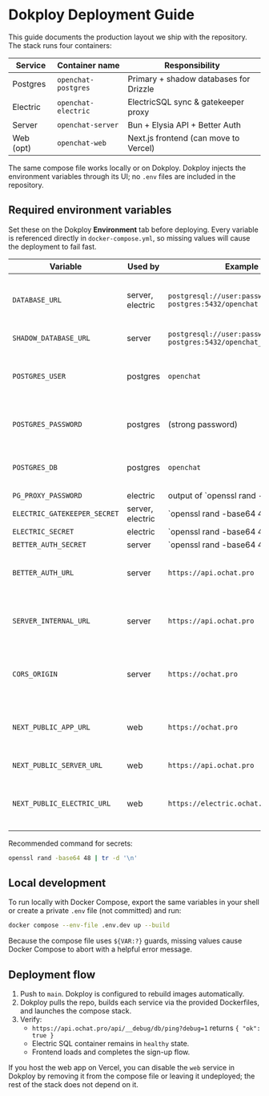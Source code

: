 # Dokploy Deployment Guide

This guide documents the production layout we ship with the repository. The
stack runs four containers:

| Service   | Container name       | Responsibility                          |
|-----------|----------------------|-----------------------------------------|
| Postgres  | `openchat-postgres`  | Primary + shadow databases for Drizzle  |
| Electric  | `openchat-electric`  | ElectricSQL sync & gatekeeper proxy     |
| Server    | `openchat-server`    | Bun + Elysia API + Better Auth          |
| Web (opt) | `openchat-web`       | Next.js frontend (can move to Vercel)   |

The same compose file works locally or on Dokploy. Dokploy injects the
environment variables through its UI; no `.env` files are included in the
repository.

## Required environment variables

Set these on the Dokploy **Environment** tab before deploying. Every variable is
referenced directly in `docker-compose.yml`, so missing values will cause the
deployment to fail fast.

| Variable | Used by | Example | Notes |
|----------|---------|---------|-------|
| `DATABASE_URL` | server, electric | `postgresql://user:password@openchat-postgres:5432/openchat` | Must include the database name (`/openchat`). |
| `SHADOW_DATABASE_URL` | server | `postgresql://user:password@openchat-postgres:5432/openchat_shadow` | For Drizzle migrations. |
| `POSTGRES_USER` | postgres | `openchat` | Should match the credentials encoded in the URLs. |
| `POSTGRES_PASSWORD` | postgres | (strong password) | Same value referenced by the URLs. |
| `POSTGRES_DB` | postgres | `openchat` | Primary database created on first boot. |
| `PG_PROXY_PASSWORD` | electric | output of `openssl rand -base64 48 | tr -d '\n'` | Shared with Electric clients. |
| `ELECTRIC_GATEKEEPER_SECRET` | server, electric | `openssl rand -base64 48 | tr -d '\n'` | Must be identical on both services. |
| `ELECTRIC_SECRET` | electric | `openssl rand -base64 48 | tr -d '\n'` | Private key for Electric SQL. |
| `BETTER_AUTH_SECRET` | server | `openssl rand -base64 48 | tr -d '\n'` | Session encryption key. |
| `BETTER_AUTH_URL` | server | `https://api.ochat.pro` | Base URL used in auth callbacks. |
| `SERVER_INTERNAL_URL` | server | `https://api.ochat.pro` | Origin the server uses when talking to itself. |
| `CORS_ORIGIN` | server | `https://ochat.pro` | Comma-separated list if multiple origins. |
| `NEXT_PUBLIC_APP_URL` | web | `https://ochat.pro` | Public site URL (omit if hosting web elsewhere). |
| `NEXT_PUBLIC_SERVER_URL` | web | `https://api.ochat.pro` | Public API URL. |
| `NEXT_PUBLIC_ELECTRIC_URL` | web | `https://electric.ochat.pro` | Electric HTTP endpoint exposed publicly. |

Recommended command for secrets:

```bash
openssl rand -base64 48 | tr -d '\n'
```

## Local development

To run locally with Docker Compose, export the same variables in your shell or
create a private `.env` file (not committed) and run:

```bash
docker compose --env-file .env.dev up --build
```

Because the compose file uses `${VAR:?}` guards, missing values cause Docker
Compose to abort with a helpful error message.

## Deployment flow

1. Push to `main`. Dokploy is configured to rebuild images automatically.
2. Dokploy pulls the repo, builds each service via the provided Dockerfiles, and
   launches the compose stack.
3. Verify:
   - `https://api.ochat.pro/api/__debug/db/ping?debug=1` returns `{ "ok": true }`
   - Electric SQL container remains in `healthy` state.
   - Frontend loads and completes the sign-up flow.

If you host the web app on Vercel, you can disable the `web` service in Dokploy
by removing it from the compose file or leaving it undeployed; the rest of the
stack does not depend on it.

